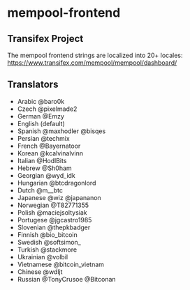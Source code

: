 # mempool-frontend

## Transifex Project

The mempool frontend strings are localized into 20+ locales:
https://www.transifex.com/mempool/mempool/dashboard/

## Translators

* Arabic @baro0k
* Czech @pixelmade2
* German @Emzy
* English (default)
* Spanish @maxhodler @bisqes
* Persian @techmix
* French @Bayernatoor
* Korean @kcalvinalvinn
* Italian @HodlBits
* Hebrew @Sh0ham
* Georgian @wyd_idk
* Hungarian @btcdragonlord
* Dutch @m__btc
* Japanese @wiz @japananon
* Norwegian @T82771355
* Polish @maciejsoltysiak
* Portugese @jgcastro1985
* Slovenian @thepkbadger
* Finnish @bio_bitcoin
* Swedish @softsimon_
* Turkish @stackmore
* Ukrainian @volbil
* Vietnamese @bitcoin_vietnam
* Chinese @wdljt
* Russian @TonyCrusoe @Bitconan

